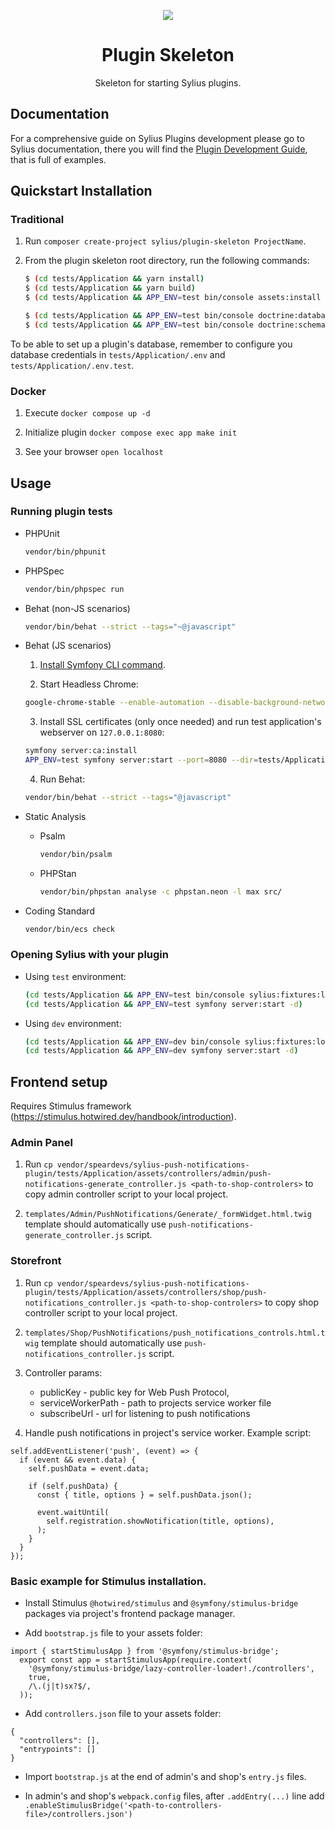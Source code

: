 <p align="center">
    <a href="https://sylius.com" target="_blank">
        <img src="https://demo.sylius.com/assets/shop/img/logo.png" />
    </a>
</p>

<h1 align="center">Plugin Skeleton</h1>

<p align="center">Skeleton for starting Sylius plugins.</p>

## Documentation

For a comprehensive guide on Sylius Plugins development please go to Sylius documentation,
there you will find the <a href="https://docs.sylius.com/en/latest/plugin-development-guide/index.html">Plugin Development Guide</a>, that is full of examples.

## Quickstart Installation

### Traditional

1. Run `composer create-project sylius/plugin-skeleton ProjectName`.

2. From the plugin skeleton root directory, run the following commands:

    ```bash
    $ (cd tests/Application && yarn install)
    $ (cd tests/Application && yarn build)
    $ (cd tests/Application && APP_ENV=test bin/console assets:install public)
    
    $ (cd tests/Application && APP_ENV=test bin/console doctrine:database:create)
    $ (cd tests/Application && APP_ENV=test bin/console doctrine:schema:create)
    ```

To be able to set up a plugin's database, remember to configure you database credentials in `tests/Application/.env` and `tests/Application/.env.test`.

### Docker

1. Execute `docker compose up -d`

2. Initialize plugin `docker compose exec app make init`

3. See your browser `open localhost`

## Usage

### Running plugin tests

  - PHPUnit

    ```bash
    vendor/bin/phpunit
    ```

  - PHPSpec

    ```bash
    vendor/bin/phpspec run
    ```

  - Behat (non-JS scenarios)

    ```bash
    vendor/bin/behat --strict --tags="~@javascript"
    ```

  - Behat (JS scenarios)
 
    1. [Install Symfony CLI command](https://symfony.com/download).
 
    2. Start Headless Chrome:
    
      ```bash
      google-chrome-stable --enable-automation --disable-background-networking --no-default-browser-check --no-first-run --disable-popup-blocking --disable-default-apps --allow-insecure-localhost --disable-translate --disable-extensions --no-sandbox --enable-features=Metal --headless --remote-debugging-port=9222 --window-size=2880,1800 --proxy-server='direct://' --proxy-bypass-list='*' http://127.0.0.1
      ```
    
    3. Install SSL certificates (only once needed) and run test application's webserver on `127.0.0.1:8080`:
    
      ```bash
      symfony server:ca:install
      APP_ENV=test symfony server:start --port=8080 --dir=tests/Application/public --daemon
      ```
    
    4. Run Behat:
    
      ```bash
      vendor/bin/behat --strict --tags="@javascript"
      ```
    
  - Static Analysis
  
    - Psalm
    
      ```bash
      vendor/bin/psalm
      ```
      
    - PHPStan
    
      ```bash
      vendor/bin/phpstan analyse -c phpstan.neon -l max src/  
      ```

  - Coding Standard
  
    ```bash
    vendor/bin/ecs check
    ```

### Opening Sylius with your plugin

- Using `test` environment:

    ```bash
    (cd tests/Application && APP_ENV=test bin/console sylius:fixtures:load)
    (cd tests/Application && APP_ENV=test symfony server:start -d)
    ```
    
- Using `dev` environment:

    ```bash
    (cd tests/Application && APP_ENV=dev bin/console sylius:fixtures:load)
    (cd tests/Application && APP_ENV=dev symfony server:start -d)
    ```

## Frontend setup
Requires Stimulus framework (https://stimulus.hotwired.dev/handbook/introduction).

### Admin Panel  

1. Run `cp vendor/speardevs/sylius-push-notifications-plugin/tests/Application/assets/controllers/admin/push-notifications-generate_controller.js <path-to-shop-controlers>` to copy admin controller script to your local project.

2. `templates/Admin/PushNotifications/Generate/_formWidget.html.twig` template should automatically use `push-notifications-generate_controller.js` script.

### Storefront

1. Run `cp vendor/speardevs/sylius-push-notifications-plugin/tests/Application/assets/controllers/shop/push-notifications_controller.js <path-to-shop-controlers>` to copy shop controller script to your local project.

2. `templates/Shop/PushNotifications/push_notifications_controls.html.twig` template should automatically use `push-notifications_controller.js` script.

3. Controller params:
    - publicKey - public key for Web Push Protocol,
    - serviceWorkerPath - path to projects service worker file
    - subscribeUrl - url for listening to push notifications

4. Handle push notifications in project's service worker. Example script:

```
self.addEventListener('push', (event) => {
  if (event && event.data) {
    self.pushData = event.data;

    if (self.pushData) {
      const { title, options } = self.pushData.json();

      event.waitUntil(
        self.registration.showNotification(title, options),
      );
    }
  }
});
```

### Basic example for Stimulus installation.
  - Install Stimulus `@hotwired/stimulus` and `@symfony/stimulus-bridge` packages via project's frontend package manager.

  -  Add `bootstrap.js` file to your assets folder:
  ```
  import { startStimulusApp } from '@symfony/stimulus-bridge';
    export const app = startStimulusApp(require.context(
      '@symfony/stimulus-bridge/lazy-controller-loader!./controllers',
      true,
      /\.(j|t)sx?$/,
    ));
  ```

  - Add `controllers.json` file to your assets folder:
  ```
  {
    "controllers": [],
    "entrypoints": []
  }
  ```

  - Import `bootstrap.js` at the end of admin's and shop's `entry.js` files.

  - In admin's and shop's `webpack.config` files, after `.addEntry(...)` line add `.enableStimulusBridge('<path-to-controllers-file>/controllers.json')`
